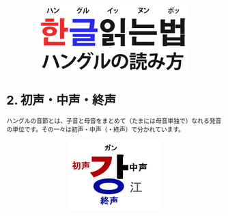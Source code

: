 <p align="center">
    <img src="resources/banner.png">
</p>

# 2. 初声・中声・終声

ハングルの音節とは、子音と母音をまとめて（たまには母音単独で）なれる発音の単位です。その一々は初声・中声（・終声）で分かれています。

<p align="center">
    <img src="resources/2-1.png">
</p>

